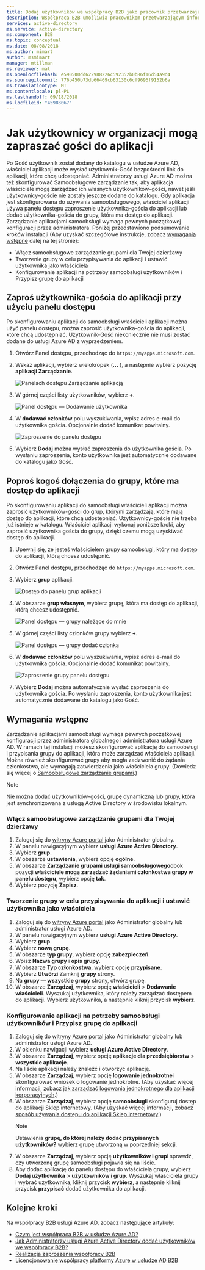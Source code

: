 ```yaml
---
title: Dodaj użytkowników we współpracy B2B jako pracownik przetwarzający informacje — usługi Azure Active Directory | Dokumentacja firmy Microsoft
description: Współpraca B2B umożliwia pracownikom przetwarzającym informacje i właściciele użytkowników-gości można dodawać do usługi Azure AD, aby uzyskać dostęp do | Dokumentacja firmy Microsoft
services: active-directory
ms.service: active-directory
ms.component: B2B
ms.topic: conceptual
ms.date: 08/08/2018
ms.author: mimart
author: msmimart
manager: mtillman
ms.reviewer: mal
ms.openlocfilehash: e590500dd622988226c592352b0b86f16d54a9d4
ms.sourcegitcommit: 776b450b73db66469cb63130c6cf9696f9152b6a
ms.translationtype: MT
ms.contentlocale: pl-PL
ms.lasthandoff: 09/18/2018
ms.locfileid: "45983067"
---
```

# <a name="how-users-in-your-organization-can-invite-guest-users-to-an-app"></a>Jak użytkownicy w organizacji mogą zapraszać gości do aplikacji

Po Gość użytkownik został dodany do katalogu w usłudze Azure AD, właściciel aplikacji może wysłać użytkownik-Gość bezpośredni link do aplikacji, które chcą udostępniać. Administratorzy usługi Azure AD można też skonfigurować Samoobsługowe zarządzanie tak, aby aplikacja właściciele mogą zarządzać ich własnych użytkowników-gości, nawet jeśli użytkownicy-goście nie zostały jeszcze dodane do katalogu. Gdy aplikacja jest skonfigurowana do używania samoobsługowego, właściciel aplikacji używa panelu dostępu zaproszenie użytkownika-gościa do aplikacji lub dodać użytkownika-gościa do grupy, która ma dostęp do aplikacji. Zarządzanie aplikacjami samoobsługi wymaga pewnych początkowej konfiguracji przez administratora. Poniżej przedstawiono podsumowanie kroków instalacji (Aby uzyskać szczegółowe instrukcje, zobacz [wymagania wstępne](#prerequisites) dalej na tej stronie):

 - Włącz samoobsługowe zarządzanie grupami dla Twojej dzierżawy
 - Tworzenie grupy w celu przypisywania do aplikacji i ustawić użytkownika jako właściciela
 - Konfigurowanie aplikacji na potrzeby samoobsługi użytkowników i Przypisz grupę do aplikacji

## <a name="invite-a-guest-user-to-an-app-from-the-access-panel"></a>Zaproś użytkownika-gościa do aplikacji przy użyciu panelu dostępu

Po skonfigurowaniu aplikacji do samoobsługi właścicieli aplikacji można użyć panelu dostępu, można zaprosić użytkownika-gościa do aplikacji, które chcą udostępniać. Użytkownik-Gość niekoniecznie nie musi zostać dodane do usługi Azure AD z wyprzedzeniem. 

1. Otwórz Panel dostępu, przechodząc do `https://myapps.microsoft.com`.
2. Wskaż aplikacji, wybierz wielokropek (**...** ), a następnie wybierz pozycję **aplikacji Zarządzanie**.
 
   ![Panelach dostępu Zarządzanie aplikacją](media/add-users-iw/access-panel-manage-app.png)
 
3. W górnej części listy użytkowników, wybierz **+**.
   
   ![Panel dostępu — Dodawanie użytkownika](media/add-users-iw/access-panel-manage-app-add-user.png)
   
4. W **dodawać członków** polu wyszukiwania, wpisz adres e-mail do użytkownika gościa. Opcjonalnie dodać komunikat powitalny.
   
   ![Zaproszenie do panelu dostępu](media/add-users-iw/access-panel-invitation.png)
   
5. Wybierz **Dodaj** można wysłać zaproszenia do użytkownika gościa. Po wysłaniu zaproszenia, konto użytkownika jest automatycznie dodawane do katalogu jako Gość.

## <a name="invite-someone-to-join-a-group-that-has-access-to-the-app"></a>Poproś kogoś dołączenia do grupy, które ma dostęp do aplikacji
Po skonfigurowaniu aplikacji do samoobsługi właścicieli aplikacji można zaprosić użytkowników-gości do grup, którymi zarządzają, które mają dostęp do aplikacji, które chcą udostępniać. Użytkownicy-goście nie trzeba już istnieje w katalogu. Właściciel aplikacji wykonaj poniższe kroki, aby zaprosić użytkownika gościa do grupy, dzięki czemu mogą uzyskiwać dostęp do aplikacji.

1. Upewnij się, że jesteś właścicielem grupy samoobsługi, który ma dostęp do aplikacji, którą chcesz udostępnić.
2. Otwórz Panel dostępu, przechodząc do `https://myapps.microsoft.com`.
3. Wybierz **grup** aplikacji.
   
   ![Dostęp do panelu grup aplikacji](media/add-users-iw/access-panel-groups.png)
   
4. W obszarze **grup własnym**, wybierz grupę, która ma dostęp do aplikacji, którą chcesz udostępnić.
   
   ![Panel dostępu — grupy należące do mnie](media/add-users-iw/access-panel-groups-i-own.png)
   
5. W górnej części listy członków grupy wybierz **+**.
   
   ![Panel dostępu — grupy dodać członka](media/add-users-iw/access-panel-groups-add-member.png)
   
6. W **dodawać członków** polu wyszukiwania, wpisz adres e-mail do użytkownika gościa. Opcjonalnie dodać komunikat powitalny.
   
   ![Zaproszenie grupy panelu dostępu](media/add-users-iw/access-panel-invitation.png)
   
7. Wybierz **Dodaj** można automatycznie wysłać zaproszenia do użytkownika gościa. Po wysłaniu zaproszenia, konto użytkownika jest automatycznie dodawane do katalogu jako Gość.


## <a name="prerequisites"></a>Wymagania wstępne

Zarządzanie aplikacjami samoobsługi wymaga pewnych początkowej konfiguracji przez administratora globalnego i administratora usługi Azure AD. W ramach tej instalacji możesz skonfigurować aplikację do samoobsługi i przypisania grupy do aplikacji, która może zarządzać właściciela aplikacji. Można również skonfigurować grupy aby mogła zadzwonić do żądania członkostwa, ale wymagają zatwierdzenia jako właściciela grupy. (Dowiedz się więcej o [Samoobsługowe zarządzanie grupami](https://docs.microsoft.com/azure/active-directory/users-groups-roles/groups-self-service-management).) 

> [!NOTE]
> Nie można dodać użytkowników-gości, grupę dynamiczną lub grupy, która jest synchronizowana z usługą Active Directory w środowisku lokalnym.

### <a name="enable-self-service-group-management-for-your-tenant"></a>Włącz samoobsługowe zarządzanie grupami dla Twojej dzierżawy
1. Zaloguj się do [witryny Azure portal](https://portal.azure.com) jako Administrator globalny.
2. W panelu nawigacyjnym wybierz **usługi Azure Active Directory**.
3. Wybierz **grup**.
4. W obszarze **ustawienia**, wybierz opcję **ogólne**.
5. W obszarze **Zarządzanie grupami usługi samoobsługowego**obok pozycji **właściciele mogą zarządzać żądaniami członkostwa grupy w panelu dostępu**, wybierz opcję **tak**.
6. Wybierz pozycję **Zapisz**.

### <a name="create-a-group-to-assign-to-the-app-and-make-the-user-an-owner"></a>Tworzenie grupy w celu przypisywania do aplikacji i ustawić użytkownika jako właściciela
1. Zaloguj się do [witryny Azure portal](https://portal.azure.com) jako Administrator globalny lub administrator usługi Azure AD.
2. W panelu nawigacyjnym wybierz **usługi Azure Active Directory**.
3. Wybierz **grup**.
4. Wybierz **nową grupę**.
5. W obszarze **typ grupy**, wybierz opcję **zabezpieczeń**.
6. Wpisz **Nazwa grupy** i **opis grupy**.
7. W obszarze **Typ członkostwa**, wybierz opcję **przypisane**.
8. Wybierz **Utwórz**i Zamknij **grupy** strony.
9. Na **grupy — wszystkie grupy** strony, otwórz grupę. 
10. W obszarze **Zarządzaj**, wybierz opcję **właścicieli** > **Dodawanie właścicieli**. Wyszukaj użytkownika, który należy zarządzać dostępem do aplikacji. Wybierz użytkownika, a następnie kliknij przycisk **wybierz**.

### <a name="configure-the-app-for-self-service-and-assign-the-group-to-the-app"></a>Konfigurowanie aplikacji na potrzeby samoobsługi użytkowników i Przypisz grupę do aplikacji
1. Zaloguj się do [witryny Azure portal](https://portal.azure.com) jako Administrator globalny lub administrator usługi Azure AD.
2. W okienku nawigacji wybierz **usługi Azure Active Directory**.
3. W obszarze **Zarządzaj**, wybierz opcję **aplikacje dla przedsiębiorstw** > **wszystkie aplikacje**.
4. Na liście aplikacji należy znaleźć i otworzyć aplikację.
5. W obszarze **Zarządzaj**, wybierz opcję **logowanie jednokrotne**i skonfigurować wniosek o logowanie jednokrotne. (Aby uzyskać więcej informacji, zobacz [jak zarządzać logowania jednokrotnego dla aplikacji korporacyjnych](https://docs.microsoft.com/azure/active-directory/manage-apps/configure-single-sign-on-portal).)
6. W obszarze **Zarządzaj**, wybierz opcję **samoobsługi**i skonfiguruj dostęp do aplikacji Sklep internetowy. (Aby uzyskać więcej informacji, zobacz [sposób używania dostępu do aplikacji Sklep internetowy](https://docs.microsoft.com/azure/active-directory/application-access-panel-self-service-applications-how-to).) 
    > [!NOTE]
    > Ustawienia **grupę, do której należy dodać przypisanych użytkowników?** wybierz grupę utworzoną w poprzedniej sekcji.
7. W obszarze **Zarządzaj**, wybierz opcję **użytkowników i grup**i sprawdź, czy utworzoną grupę samoobsługi pojawia się na liście.
8. Aby dodać aplikację do panelu dostępu do właściciela grupy, wybierz **Dodaj użytkownika** > **użytkowników i grup**. Wyszukaj właściciela grupy i wybrać użytkownika, kliknij przycisk **wybierz**, a następnie kliknij przycisk **przypisać** dodać użytkownika do aplikacji.

## <a name="next-steps"></a>Kolejne kroki

Na współpracy B2B usługi Azure AD, zobacz następujące artykuły:

- [Czym jest współpraca B2B w usłudze Azure AD?](what-is-b2b.md)
- [Jak Administratorzy usługi Azure Active Directory dodać użytkowników we współpracy B2B?](add-users-administrator.md)
- [Realizacja zaproszenia współpracy B2B](redemption-experience.md)
- [Licencjonowanie współpracy platformy Azure w usłudze AD B2B](licensing-guidance.md)
